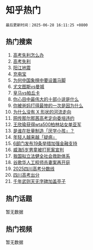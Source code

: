 # 知乎热门

`最后更新时间：2025-06-28 16:11:25 +0800`

## 热门搜索

1. [高考失利怎么办](https://www.zhihu.com/search?q=%E9%AB%98%E8%80%83%E5%A4%B1%E5%88%A9%E6%80%8E%E4%B9%88%E5%8A%9E)
1. [高考失利](https://www.zhihu.com/search?q=%E9%AB%98%E8%80%83%E5%A4%B1%E5%88%A9)
1. [阳江地震](https://www.zhihu.com/search?q=%E9%98%B3%E6%B1%9F%E5%9C%B0%E9%9C%87)
1. [充电宝](https://www.zhihu.com/search?q=%E5%85%85%E7%94%B5%E5%AE%9D)
1. [为何中国象棋中要设置马脚](https://www.zhihu.com/search?q=%E4%B8%BA%E4%BD%95%E4%B8%AD%E5%9B%BD%E8%B1%A1%E6%A3%8B%E4%B8%AD%E8%A6%81%E8%AE%BE%E7%BD%AE%E9%A9%AC%E8%84%9A)
1. [尤文图斯vs曼城](https://www.zhihu.com/search?q=%E5%B0%A4%E6%96%87%E5%9B%BE%E6%96%AFvs%E6%9B%BC%E5%9F%8E)
1. [皇马vs帕丘卡](https://www.zhihu.com/search?q=%E7%9A%87%E9%A9%ACvs%E5%B8%95%E4%B8%98%E5%8D%A1)
1. [你心目中最伟大的十部小说是什么](https://www.zhihu.com/search?q=%E4%BD%A0%E5%BF%83%E7%9B%AE%E4%B8%AD%E6%9C%80%E4%BC%9F%E5%A4%A7%E7%9A%84%E5%8D%81%E9%83%A8%E5%B0%8F%E8%AF%B4%E6%98%AF%E4%BB%80%E4%B9%88)
1. [你被爸妈打得最惨的一次是因为什么](https://www.zhihu.com/search?q=%E4%BD%A0%E8%A2%AB%E7%88%B8%E5%A6%88%E6%89%93%E5%BE%97%E6%9C%80%E6%83%A8%E7%9A%84%E4%B8%80%E6%AC%A1%E6%98%AF%E5%9B%A0%E4%B8%BA%E4%BB%80%E4%B9%88)
1. [为什么没有 X 形状的河流走向](https://www.zhihu.com/search?q=%E4%B8%BA%E4%BB%80%E4%B9%88%E6%B2%A1%E6%9C%89%20X%20%E5%BD%A2%E7%8A%B6%E7%9A%84%E6%B2%B3%E6%B5%81%E8%B5%B0%E5%90%91)
1. [网传那尔那茜高考定向委培违约](https://www.zhihu.com/search?q=%E7%BD%91%E4%BC%A0%E9%82%A3%E5%B0%94%E9%82%A3%E8%8C%9C%E9%AB%98%E8%80%83%E5%AE%9A%E5%90%91%E5%A7%94%E5%9F%B9%E8%BF%9D%E7%BA%A6)
1. [王欣瑜获得wta500柏林站女单亚军](https://www.zhihu.com/search?q=%E7%8E%8B%E6%AC%A3%E7%91%9C%E8%8E%B7%E5%BE%97wta500%E6%9F%8F%E6%9E%97%E7%AB%99%E5%A5%B3%E5%8D%95%E4%BA%9A%E5%86%9B)
1. [是谁在批量制造「厌学小孩」？](https://www.zhihu.com/search?q=%E6%98%AF%E8%B0%81%E5%9C%A8%E6%89%B9%E9%87%8F%E5%88%B6%E9%80%A0%E3%80%8C%E5%8E%8C%E5%AD%A6%E5%B0%8F%E5%AD%A9%E3%80%8D%EF%BC%9F)
1. [年轻人越来越「疑病」](https://www.zhihu.com/search?q=%E5%B9%B4%E8%BD%BB%E4%BA%BA%E8%B6%8A%E6%9D%A5%E8%B6%8A%E3%80%8C%E7%96%91%E7%97%85%E3%80%8D)
1. [6部门发布19条举措加强金融支持](https://www.zhihu.com/search?q=6%E9%83%A8%E9%97%A8%E5%8F%91%E5%B8%8319%E6%9D%A1%E4%B8%BE%E6%8E%AA%E5%8A%A0%E5%BC%BA%E9%87%91%E8%9E%8D%E6%94%AF%E6%8C%81)
1. [威海5岁男童被打死案宣判](https://www.zhihu.com/search?q=%E5%A8%81%E6%B5%B75%E5%B2%81%E7%94%B7%E7%AB%A5%E8%A2%AB%E6%89%93%E6%AD%BB%E6%A1%88%E5%AE%A3%E5%88%A4)
1. [我国拟立法健全社会救助体系](https://www.zhihu.com/search?q=%E6%88%91%E5%9B%BD%E6%8B%9F%E7%AB%8B%E6%B3%95%E5%81%A5%E5%85%A8%E7%A4%BE%E4%BC%9A%E6%95%91%E5%8A%A9%E4%BD%93%E7%B3%BB)
1. [谷歌华人工程师杀妻案再开庭](https://www.zhihu.com/search?q=%E8%B0%B7%E6%AD%8C%E5%8D%8E%E4%BA%BA%E5%B7%A5%E7%A8%8B%E5%B8%88%E6%9D%80%E5%A6%BB%E6%A1%88%E5%86%8D%E5%BC%80%E5%BA%AD)
1. [2025四川高考分数线](https://www.zhihu.com/search?q=2025%E5%9B%9B%E5%B7%9D%E9%AB%98%E8%80%83%E5%88%86%E6%95%B0%E7%BA%BF)
1. [四川高考出分](https://www.zhihu.com/search?q=%E5%9B%9B%E5%B7%9D%E9%AB%98%E8%80%83%E5%87%BA%E5%88%86)
1. [千年武则天无字碑加盖亭子](https://www.zhihu.com/search?q=%E5%8D%83%E5%B9%B4%E6%AD%A6%E5%88%99%E5%A4%A9%E6%97%A0%E5%AD%97%E7%A2%91%E5%8A%A0%E7%9B%96%E4%BA%AD%E5%AD%90)

## 热门话题

暂无数据

## 热门视频

暂无数据